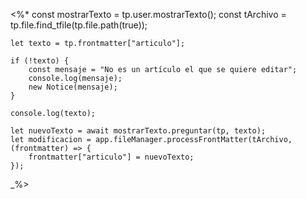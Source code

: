 <%*
    const mostrarTexto = tp.user.mostrarTexto();
    const tArchivo = tp.file.find_tfile(tp.file.path(true));

    let texto = tp.frontmatter["articulo"];
    
    if (!texto) {
        const mensaje = "No es un artículo el que se quiere editar";
        console.log(mensaje);
        new Notice(mensaje);
    }

    console.log(texto);
    
    let nuevoTexto = await mostrarTexto.preguntar(tp, texto);
    let modificacion = app.fileManager.processFrontMatter(tArchivo, (frontmatter) => {
        frontmatter["articulo"] = nuevoTexto;
    });

_%>